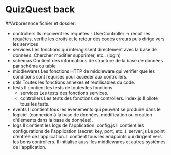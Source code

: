 # QuizQuest back

##Arboresence fichier et dossier:
  - controllers       Ils reçoivent les requêtes - UserController -> recoit les requêtes, verifie
                      les droits et le retour des codes erreurs puis dirige vers les services
  - services          Les fonctions qui interagissent directement avec la base de données. Chercher
                      modifier supprimer, etc.. (login)
  - schemas           Contient des informations de structure de la base de données par schéma ou table
  - middlewares       Les fonctions HTTP de middleware qui verifier que les conditions sont 
                      requises pour accéder aux controllers.
  - utils             Toutes les fonctions annexes et reutilisables du code.
  - tests             Il contient les tests de toutes les fonctions.
    - services        Les tests des fonctions services.
    - controllers     Les tests des fonctions de controllers.
    index.js          Il pilote tous les tests.
  - events            Il contient tous les événements qui peuvent se produire dans le logiciel
                      (connexion à la base de données, modification ou creation d'éléments dans
                      la base de données).
  - logs              Il contient les logs de l'application.
  config.js           Il contient les configurations de l'application (secret_key, port, etc..).
  server.js           Le  point d'entrée de l'application. Il contient tous les endpoints 
                      qui dirigent vers les bons controllers. Il initialise aussi les middlewares 
                      et autres systèmes de l'application.